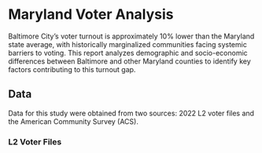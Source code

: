 # Maryland Voter Analysis

Baltimore City’s voter turnout is approximately 10% lower than the Maryland state average, with historically marginalized communities facing systemic barriers to voting. This report analyzes demographic and socio-economic differences between Baltimore and other Maryland counties to identify key factors contributing to this turnout gap.

## Data

Data for this study were obtained from two sources: 2022 L2 voter files and the American Community Survey (ACS).

### L2 Voter Files
